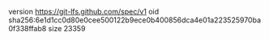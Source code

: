 version https://git-lfs.github.com/spec/v1
oid sha256:6e1d1cc0d80e0cee500122b9ece0b400856dca4e01a223525970ba0f338ffab8
size 23359
